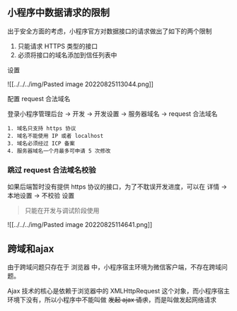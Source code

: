 ## 小程序中数据请求的限制

出于安全方面的考虑，小程序官方对数据接口的请求做出了如下的两个限制

1. 只能请求 HTTPS 类型的接口
2. 必须将接口的域名添加到信任列表中

设置

![[../../../img/Pasted image 20220825113044.png]]

配置 request 合法域名

登录小程序管理后台 -> 开发 -> 开发设置 -> 服务器域名 -> request 合法域名

```ad-attention
1. 域名只支持 https 协议
2. 域名不能使用 IP 或者 localhost
3. 域名必须经过 ICP 备案
4. 服务器域名一个月最多可申请 5 次修改
```

### 跳过 request 合法域名校验

如果后端暂时没有提供 https 协议的接口，为了不耽误开发进度，可以在 详情 -> 本地设置 -> 不校验 设置

> 只能在开发与调试阶段使用

![[../../../img/Pasted image 20220825114641.png]]


## 跨域和ajax
由于跨域问题只存在于 浏览器 中，小程序宿主环境为微信客户端，不存在跨域问题。

Ajax 技术的核心是依赖于浏览器中的 XMLHttpRequest 这个对象，而小程序宿主环境下没有，所以小程序中不能叫做 <del>发起 ajax 请求</del>，而是叫做发起网络请求